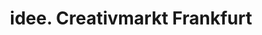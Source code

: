 ---
title: "idee. Creativmarkt Frankfurt"
url: /frankfurt-am-main/idee-creativmarkt-frankfurt/
shop: Andenken
---